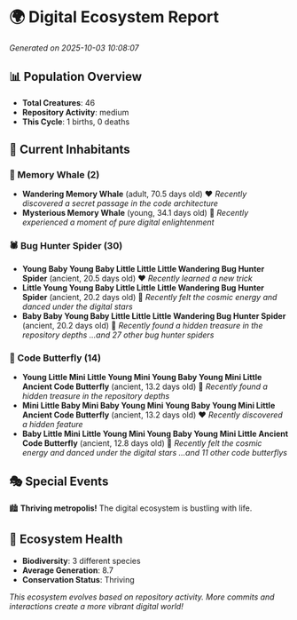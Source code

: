 # 🌍 Digital Ecosystem Report
*Generated on 2025-10-03 10:08:07*

## 📊 Population Overview
- **Total Creatures**: 46
- **Repository Activity**: medium
- **This Cycle**: 1 births, 0 deaths

## 👥 Current Inhabitants

### 🐋 Memory Whale (2)
- **Wandering Memory Whale** (adult, 70.5 days old) ❤️
  *Recently discovered a secret passage in the code architecture*
- **Mysterious Memory Whale** (young, 34.1 days old) 💛
  *Recently experienced a moment of pure digital enlightenment*

### 🕷️ Bug Hunter Spider (30)
- **Young Baby Young Baby Little Little Little Wandering Bug Hunter Spider** (ancient, 20.5 days old) ❤️
  *Recently learned a new trick*
- **Little Young Young Baby Little Little Little Wandering Bug Hunter Spider** (ancient, 20.2 days old) 💛
  *Recently felt the cosmic energy and danced under the digital stars*
- **Baby Baby Young Baby Little Little Little Wandering Bug Hunter Spider** (ancient, 20.2 days old) 💛
  *Recently found a hidden treasure in the repository depths*
  *...and 27 other bug hunter spiders*

### 🦋 Code Butterfly (14)
- **Young Little Mini Little Young Mini Young Baby Young Mini Little Ancient Code Butterfly** (ancient, 13.2 days old) 💛
  *Recently found a hidden treasure in the repository depths*
- **Mini Little Baby Mini Baby Young Mini Young Baby Young Mini Little Ancient Code Butterfly** (ancient, 13.2 days old) ❤️
  *Recently discovered a hidden feature*
- **Baby Little Mini Little Young Mini Young Baby Young Mini Little Ancient Code Butterfly** (ancient, 12.8 days old) 💛
  *Recently felt the cosmic energy and danced under the digital stars*
  *...and 11 other code butterflys*

## 🎭 Special Events

🏙️ **Thriving metropolis!** The digital ecosystem is bustling with life.

## 🔬 Ecosystem Health
- **Biodiversity**: 3 different species
- **Average Generation**: 8.7
- **Conservation Status**: Thriving

*This ecosystem evolves based on repository activity. More commits and interactions create a more vibrant digital world!*
